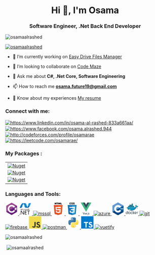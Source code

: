<h1 align="center">Hi 👋, I'm Osama</h1>
<h3 align="center">Software Engineer, .Net Back End Developer</h3>

<p align="left"> <img src="https://komarev.com/ghpvc/?username=osamaalrashed&label=Profile%20views&color=0e75b6&style=flat" alt="osamaalrashed" /> </p>

<p align="left"> <a href="https://github.com/ryo-ma/github-profile-trophy"><img src="https://github-profile-trophy.vercel.app/?username=osamaalrashed" alt="osamaalrashed" /></a> </p>

- 🔭 I’m currently working on [Easy Drive Files Manager](https://github.com/OsamaAlRashed/EasyDriveFilesManager)

- 👯 I’m looking to collaborate on [Code Maze](https://github.com/CodeMazeBlog/CodeMazeGuides)

- 💬 Ask me about **C#, .Net Core, Software Engineering**

- 📫 How to reach me **osama.future19@gmail.com**

- 📄 Know about my experiences [My resume](https://docs.google.com/document/d/1tEQWbL_vU41z3JFiGyCzbrAxGgjBxcWDAko1vsGsiJs)

<h3 align="left">Connect with me:</h3>
<p align="left">
<a href="https://www.linkedin.com/in/osama-al-rashed-833a661aa/" target="blank"><img align="center" src="https://raw.githubusercontent.com/rahuldkjain/github-profile-readme-generator/master/src/images/icons/Social/linked-in-alt.svg" alt="https://www.linkedin.com/in/osama-al-rashed-833a661aa/" height="30" width="40" /></a>
<a href="https://www.facebook.com/osama.alrashed.944" target="blank"><img align="center" src="https://raw.githubusercontent.com/rahuldkjain/github-profile-readme-generator/master/src/images/icons/Social/facebook.svg" alt="https://www.facebook.com/osama.alrashed.944" height="30" width="40" /></a>
<a href="http://codeforces.com/profile/osamarae" target="blank"><img align="center" src="https://raw.githubusercontent.com/rahuldkjain/github-profile-readme-generator/master/src/images/icons/Social/codeforces.svg" alt="http://codeforces.com/profile/osamarae" height="30" width="40" /></a>
<a href="https://leetcode.com/osamarae/" target="blank"><img align="center" src="https://raw.githubusercontent.com/rahuldkjain/github-profile-readme-generator/master/src/images/icons/Social/leet-code.svg" alt="https://leetcode.com/osamarae/" height="30" width="40" /></a>
</p>

<h3 align="left"> My Packages :</h3>

  <table>
  <tbody>

  <tr> <td> 
    <a href="https://www.nuget.org/packages/EasyRefreshToken/">
      <img alt="Nuget" src="https://img.shields.io/nuget/dt/EasyRefreshToken?color=blue&label=EasyRefreshToken&logo=nuget&style=flate">
    </a>
  </td> 
  </tr>
    <tr> <td> 
    <a href="https://www.nuget.org/packages/EasyRefreshToken/">
      <img alt="Nuget" src="https://img.shields.io/nuget/dt/EasyRefreshToken?color=blue&label=EasyRefreshToken&logo=nuget&style=flate">
    </a>
  </td> 
  </tr>
    <tr> <td> 
    <a href="https://www.nuget.org/packages/EasyRefreshToken/">
      <img alt="Nuget" src="https://img.shields.io/nuget/dt/EasyRefreshToken?color=blue&label=EasyRefreshToken&logo=nuget&style=flate">
    </a>
  </td> 
  </tr>
    
  </tbody>
  <table>

<h3 align="left">Languages and Tools:</h3>
<p align="left">
  <a href="https://www.w3schools.com/cs/" target="_blank" rel="noreferrer"> 
    <img src="https://raw.githubusercontent.com/devicons/devicon/master/icons/csharp/csharp-original.svg" alt="csharp" width="40" height="40"/> 
  </a>
  <a href="https://dotnet.microsoft.com/" target="_blank" rel="noreferrer"> 
    <img src="https://raw.githubusercontent.com/devicons/devicon/master/icons/dot-net/dot-net-original-wordmark.svg" alt="dotnet" width="40" height="40"/> 
  </a> 
  <a href="https://www.microsoft.com/en-us/sql-server" target="_blank" rel="noreferrer"> 
    <img src="https://www.svgrepo.com/show/303229/microsoft-sql-server-logo.svg" alt="mssql" width="40" height="40"/> 
  </a> 
  <a href="https://www.w3.org/html/" target="_blank" rel="noreferrer"> 
    <img src="https://raw.githubusercontent.com/devicons/devicon/master/icons/html5/html5-original-wordmark.svg" alt="html5" width="40" height="40"/> 
  </a>
  <a href="https://www.w3schools.com/css/" target="_blank" rel="noreferrer"> 
    <img src="https://raw.githubusercontent.com/devicons/devicon/master/icons/css3/css3-original-wordmark.svg" alt="css3" width="40" height="40"/> 
  </a> 
  <a href="https://vuejs.org/" target="_blank" rel="noreferrer"> 
    <img src="https://raw.githubusercontent.com/devicons/devicon/master/icons/vuejs/vuejs-original-wordmark.svg" alt="vuejs" width="40" height="40"/> 
  </a> 
  <a href="https://azure.microsoft.com/en-in/" target="_blank" rel="noreferrer"> 
    <img src="https://www.vectorlogo.zone/logos/microsoft_azure/microsoft_azure-icon.svg" alt="azure" width="40" height="40"/> 
  </a>
  <a href="https://www.w3schools.com/cpp/" target="_blank" rel="noreferrer"> 
    <img src="https://raw.githubusercontent.com/devicons/devicon/master/icons/cplusplus/cplusplus-original.svg" alt="cplusplus" width="40" height="40"/> 
  </a> 
  <a href="https://www.docker.com/" target="_blank" rel="noreferrer"> 
    <img src="https://raw.githubusercontent.com/devicons/devicon/master/icons/docker/docker-original-wordmark.svg" alt="docker" width="40" height="40"/> 
  </a> 
  <a href="https://git-scm.com/" target="_blank" rel="noreferrer"> 
    <img src="https://www.vectorlogo.zone/logos/git-scm/git-scm-icon.svg" alt="git" width="40" height="40"/> 
  </a> 
  <a href="https://firebase.google.com/" target="_blank" rel="noreferrer"> 
    <img src="https://www.vectorlogo.zone/logos/firebase/firebase-icon.svg" alt="firebase" width="40" height="40"/> 
  </a> 
  <a href="https://developer.mozilla.org/en-US/docs/Web/JavaScript" target="_blank" rel="noreferrer"> 
    <img src="https://raw.githubusercontent.com/devicons/devicon/master/icons/javascript/javascript-original.svg" alt="javascript" width="40" height="40"/> 
  </a> 
  <a href="https://postman.com" target="_blank" rel="noreferrer"> 
    <img src="https://www.vectorlogo.zone/logos/getpostman/getpostman-icon.svg" alt="postman" width="40" height="40"/> 
  </a> 
  <a href="https://www.python.org" target="_blank" rel="noreferrer"> 
    <img src="https://raw.githubusercontent.com/devicons/devicon/master/icons/python/python-original.svg" alt="python" width="40" height="40"/> 
  </a> 
  <a href="https://www.typescriptlang.org/" target="_blank" rel="noreferrer"> 
    <img src="https://raw.githubusercontent.com/devicons/devicon/master/icons/typescript/typescript-original.svg" alt="typescript" width="40" height="40"/> 
  </a> 
  <a href="https://vuetifyjs.com/en/" target="_blank" rel="noreferrer"> 
    <img src="https://bestofjs.org/logos/vuetify.svg" alt="vuetify" width="40" height="40"/> 
  </a> 
</p>

<p><img align="center" src="https://github-readme-stats.vercel.app/api/top-langs?username=osamaalrashed&show_icons=true&locale=en&layout=compact" alt="osamaalrashed" /></p>

<p>&nbsp;<img align="center" src="https://github-readme-stats.vercel.app/api?username=osamaalrashed&show_icons=true&locale=en" alt="osamaalrashed" /></p>
